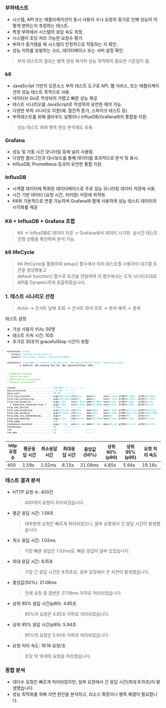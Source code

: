### 부하테스트
- 시스템, API 또는 애플리케이션이 동시 사용자 수나 요청의 증가로 인해 성능이 어떻게 변하는지 측정하는 테스트.
- 특정 부하에서 시스템의 응답 속도 측정.
- 시스템이 초당 처리 가능한 요청수 평가.
- 부하가 증가했을 때 시스템이 안정적으로 작동하는 지 확인.
- 성능 저하를 유발하는 코드, 데이터베이스 또는 서버 설정 확인.
> 부하 테스트의 결과는 병목 현상 제거와 성능 최적화의 중요한 기준점이 됨.

### k6
- JavaScript 기반의 오픈소스 부하 테스트 도구로 API, 웹 서비스, 또는 애플리케이션의 성능 테스트 목적으로 사용.
- 네이티브 Go로 작성되어 가볍고 빠른 성능 제공
- 테스트 시나리오를 JavaScript로 작성하여 유연한 제어 가능.
- 다양한 부하 시나리오 지원(예: 점진적 증가, 스파이크 테스트 등) 
- 부하테스트를 위해 클라우드 실행이나 InfluxDB/Grafana와의 통합을 지원.
> 성능 테스트 외에 병목 현상 분석에도 유용.

### Grafana 
- 성능 및 가동 시간 모니터링 등에 널리 사용됨.
- 다양한 플러그인과 대시보드를 통해 데이터를 효과적으로 분석 및 표시.
- InfluxDB, Prometheus 등과의 유연한 통합 지원.

### InfluxDB 
- 시계열 데이터에 특화된 데이터베이스로 주로 성능 모니터링 데이터 저장에 사용.
- 시간 기반 데이터 (요청 시간, 처리량) 저장에 최적화.
- K6와 기본적으로 연결 가능하며 Grafana와 함께 사용하여 성능 테스트 데이터의 시각화를 제공

### K6 + InfluxDB + Grafana 조합
> K6 → InfluxDB로 데이터 저장 → Grafana에서 데이터 시각화.
> 실시간 테스트 진행 상황을 확인하며 분석 가능.

### k6 lifeCycle
> k6 lifeCycle을 활용하여 setup() 함수에서 미리 테스트할 사용자의 대기열 토큰을 생성해놓고  
> default function() 함수로 토큰을 전달하여 이 함수에서는 오직 시나리오대로   
> API를 Dynamic하게 호출하였습니다.

### 1. 테스트 시나리오 선정
> Actor → 콘서트 날짜 조회 → 콘서트 좌석 조회 → 좌석 예약 → 결제

테스트 설정
 - 가상 사용자 VUs: 50명
 - 테스트 지속 시간: 10초
 - 추가로 30초의 gracefulStop 시간이 포함
  
![step19_1.png](step19_1.png)

http 요청 수|평균응답 시간| 최소응답 시간| 최대응답 시간| 중앙값(50%)| 상위 90%(p90)| 상위 95%(p95)| 요청 처리 속도|
---|---|---|---|---|---|---|---|
400|1.59s|1.02ms|8.15s|21.08ms|4.85s|5.94s|19.16s|

### 테스트 결과 분석
- HTTP 요청 수: 400건 
  > 400개의 요청이 처리되었습니다.

- 평균 응답 시간: 1.59초
  > 대부분의 요청은 빠르게 처리되었으나, 일부 요청에서 긴 응답 시간이 발생했습니다.

- 최소 응답 시간: 1.02ms
  > 가장 빠른 응답은 1.02ms로, 빠른 응답이 일부 있었습니다.

- 최대 응답 시간: 8.15초
  > 가장 긴 응답 시간은 8.15초로, 일부 요청에서 큰 지연이 발생했습니다.

- 중앙값(50%): 21.08ms
  > 전체 요청 중 절반은 21.08ms 이하로 처리되었습니다.

- 상위 90% 응답 시간(p90): 4.85초
  > 90%의 요청은 4.85초 이하로 처리되었습니다.

- 상위 95% 응답 시간(p95): 5.94초
  > 95%의 요청은 5.94초 이하로 처리되었습니다.

- 요청 처리 속도: 19.16 요청/초
  > 초당 약 19개의 요청을 처리했습니다.

### 종합 분석
- 대다수 요청은 빠르게 처리되었지만, 일부 요청에서 긴 응답 시간(최대 8.15초)이 발생했습니다.
- 성능 최적화를 위해 지연 원인을 분석하고, 리소스 확장이나 병목 해결이 필요합니다.

